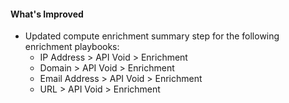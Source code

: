 #### What's Improved
- Updated compute enrichment summary step for the following enrichment playbooks:
  - IP Address > API Void > Enrichment
  - Domain > API Void > Enrichment
  - Email Address > API Void > Enrichment
  - URL > API Void > Enrichment


